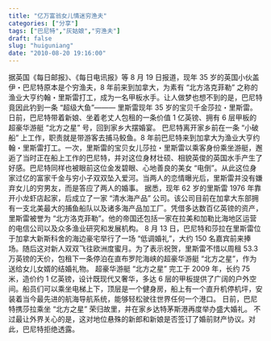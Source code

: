 ```yaml
---
title: "亿万富翁女儿情迷穷渔夫"
categories: ["分享"]
tags: ["巴尼特","灰姑娘","穷渔夫"]
draft: false
slug: "huiguniang"
date: "2010-08-20 19:16:00"
---
```


据英国《每日邮报》、《每日电讯报》等 8 月 19 日报道，现年 35 岁的英国小伙盖伊・巴尼特原本是个穷渔夫，8 年前来到加拿大，为素有 “北方洛克菲勒” 之称的渔业大亨约翰・里斯雷打工，成为一名甲板水手。让人做梦也想不到的是，巴尼特竟因此钓到一条 “超级大鱼”——— 里斯雷现年 35 岁的宝贝千金莎拉・里斯雷。日前，巴尼特带着新娘、坐着老丈人包租的一条价值 1 亿英镑、拥有 6 层甲板的超豪华游艇 “北方之星” 号，回到家乡大摆婚宴。
巴尼特离开家乡前在一条 “小破船” 上工作，职责就是带游客去捕马鲛鱼。8 年前巴尼特来到加拿大为渔业大亨约翰・里斯雷打工。一次，里斯雷的宝贝女儿莎拉・里斯雷以乘客身份乘坐游艇，邂逅了当时正在船上工作的巴尼特，并对这位身材壮硕、相貌英俊的英国水手产生了好感。巴尼特同样也被眼前这位金发碧眼、心地善良的美女 “电倒”。从此这位身家过亿的富家千金与穷小子双双坠入爱河。当两人的恋情曝光后，里斯雷并没有嫌弃女儿的穷男友，而是答应了两人的婚事。
据悉，现年 62 岁的里斯雷 1976 年靠开小龙虾店起家，后成立了一家 “清水海产品” 公司。该公司目前在加拿大东部拥有一支北美最大的捕鱼船队以及诸多海产品加工厂。凭借多达数百亿英镑的资产，里斯雷被誉为 “北方洛克菲勒”。他的帝国还包括一家在拉美和加勒比海地区运营的电信公司以及众多渔业研究和发展机构。
8 月 13 日，巴尼特和莎拉在里斯雷位于加拿大新斯科舍的海边豪宅举行了一场 “低调婚礼”，大约 150 名嘉宾前来捧场。随后这对新人双双飞往欧洲度蜜月。为了表示祝贺，里斯雷不惜以周租 53.3 万英镑的天价，包租下一条停泊在直布罗陀海峡的超豪华游艇 “北方之星”，作为送给女儿女婿的结婚礼物。
超豪华游艇 “北方之星” 完工于 2009 年，长约 75 米，造价约 1 亿英镑，设计既现代又奢华，多达 6 层的甲板提供了广阔的户外空间。船员们可以乘坐电梯上下，顶层是一个健身房，船上有一个直升机停机坪，安装着当今最先进的航海导航系统，能够轻松驶往世界任何一个港口。
日前，巴尼特携莎拉乘坐 “北方之星” 荣归故里，并在家乡达特茅斯港再度举办盛大婚礼。
不过最让外界关心的是，这对地位悬殊的新郎和新娘是否签订了婚前财产协议。对此，巴尼特拒绝透露。

